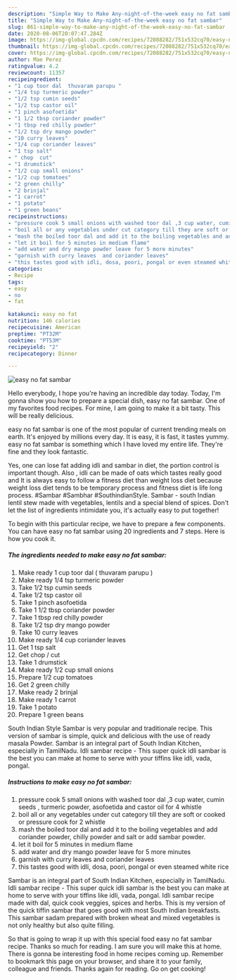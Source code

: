 ```yaml
---
description: "Simple Way to Make Any-night-of-the-week easy no fat sambar"
title: "Simple Way to Make Any-night-of-the-week easy no fat sambar"
slug: 861-simple-way-to-make-any-night-of-the-week-easy-no-fat-sambar
date: 2020-08-06T20:07:47.284Z
image: https://img-global.cpcdn.com/recipes/72088282/751x532cq70/easy-no-fat-sambar-recipe-main-photo.jpg
thumbnail: https://img-global.cpcdn.com/recipes/72088282/751x532cq70/easy-no-fat-sambar-recipe-main-photo.jpg
cover: https://img-global.cpcdn.com/recipes/72088282/751x532cq70/easy-no-fat-sambar-recipe-main-photo.jpg
author: Mae Perez
ratingvalue: 4.2
reviewcount: 11357
recipeingredient:
- "1 cup toor dal  thuvaram parupu "
- "1/4 tsp turmeric powder"
- "1/2 tsp cumin seeds"
- "1/2 tsp castor oil"
- "1 pinch asofoetida"
- "1 1/2 tbsp coriander powder"
- "1 tbsp red chilly powder"
- "1/2 tsp dry mango powder"
- "10 curry leaves"
- "1/4 cup coriander leaves"
- "1 tsp salt"
- " chop  cut"
- "1 drumstick"
- "1/2 cup small onions"
- "1/2 cup tomatoes"
- "2 green chilly"
- "2 brinjal"
- "1 carrot"
- "1 potato"
- "1 green beans"
recipeinstructions:
- "pressure cook 5 small onions with washed toor dal ,3 cup water, cumin seeds , turmeric powder, asofoetida and castor oil for 4 whistle"
- "boil all or any vegetables under cut category till they are soft or cooked or pressure cook for 2 whistle"
- "mash the boiled toor dal and add it to the boiling vegetables and add coriander powder, chilly powder and salt or add sambar powder."
- "let it boil for 5 minutes in medium flame"
- "add water and dry mango powder leave for 5 more minutes"
- "garnish with curry leaves  and coriander leaves"
- "this tastes good with idli, dosa, poori, pongal or even steamed white rice"
categories:
- Recipe
tags:
- easy
- no
- fat

katakunci: easy no fat 
nutrition: 146 calories
recipecuisine: American
preptime: "PT32M"
cooktime: "PT53M"
recipeyield: "2"
recipecategory: Dinner

---
```



![easy no fat sambar](https://img-global.cpcdn.com/recipes/72088282/751x532cq70/easy-no-fat-sambar-recipe-main-photo.jpg)

Hello everybody, I hope you're having an incredible day today. Today, I'm gonna show you how to prepare a special dish, easy no fat sambar. One of my favorites food recipes. For mine, I am going to make it a bit tasty. This will be really delicious.

easy no fat sambar is one of the most popular of current trending meals on earth. It's enjoyed by millions every day. It is easy, it is fast, it tastes yummy. easy no fat sambar is something which I have loved my entire life. They're fine and they look fantastic.

Yes, one can lose fat adding idli and sambar in diet, the portion control is important though. Also , idli can be made of oats which tastes really good and It is always easy to follow a fitness diet than weight loss diet because weight loss diet tends to be temporary process and fitness diet is life long process. #Sambar #Sambhar #SouthindianStyle. Sambar - south Indian lentil stew made with vegetables, lentils and a special blend of spices. Don&#39;t let the list of ingredients intimidate you, it&#39;s actually easy to put together!


To begin with this particular recipe, we have to prepare a few components. You can have easy no fat sambar using 20 ingredients and 7 steps. Here is how you cook it.

<!--inarticleads1-->

##### The ingredients needed to make easy no fat sambar:

1. Make ready 1 cup toor dal ( thuvaram parupu )
1. Make ready 1/4 tsp turmeric powder
1. Take 1/2 tsp cumin seeds
1. Take 1/2 tsp castor oil
1. Take 1 pinch asofoetida
1. Take 1 1/2 tbsp coriander powder
1. Take 1 tbsp red chilly powder
1. Take 1/2 tsp dry mango powder
1. Take 10 curry leaves
1. Make ready 1/4 cup coriander leaves
1. Get 1 tsp salt
1. Get  chop / cut
1. Take 1 drumstick
1. Make ready 1/2 cup small onions
1. Prepare 1/2 cup tomatoes
1. Get 2 green chilly
1. Make ready 2 brinjal
1. Make ready 1 carrot
1. Take 1 potato
1. Prepare 1 green beans


South Indian Style Sambar is very popular and traditionale recipe. This version of sambar is simple, quick and delicious with the use of ready masala Powder. Sambar is an integral part of South Indian Kitchen, especially in TamilNadu. Idli sambar recipe - This super quick idli sambar is the best you can make at home to serve with your tiffins like idli, vada, pongal. 

<!--inarticleads2-->

##### Instructions to make easy no fat sambar:

1. pressure cook 5 small onions with washed toor dal ,3 cup water, cumin seeds , turmeric powder, asofoetida and castor oil for 4 whistle
1. boil all or any vegetables under cut category till they are soft or cooked or pressure cook for 2 whistle
1. mash the boiled toor dal and add it to the boiling vegetables and add coriander powder, chilly powder and salt or add sambar powder.
1. let it boil for 5 minutes in medium flame
1. add water and dry mango powder leave for 5 more minutes
1. garnish with curry leaves  and coriander leaves
1. this tastes good with idli, dosa, poori, pongal or even steamed white rice


Sambar is an integral part of South Indian Kitchen, especially in TamilNadu. Idli sambar recipe - This super quick idli sambar is the best you can make at home to serve with your tiffins like idli, vada, pongal. Idli sambar recipe made with dal, quick cook veggies, spices and herbs. This is my version of the quick tiffin sambar that goes good with most South Indian breakfasts. This sambar sadam prepared with broken wheat and mixed vegetables is not only healthy but also quite filling. 

So that is going to wrap it up with this special food easy no fat sambar recipe. Thanks so much for reading. I am sure you will make this at home. There is gonna be interesting food in home recipes coming up. Remember to bookmark this page on your browser, and share it to your family, colleague and friends. Thanks again for reading. Go on get cooking!
